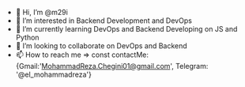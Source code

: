 - 👋 Hi, I’m @m29i
- 👀 I’m interested in Backend Development and DevOps
- 🌱 I’m currently learning DevOps and Backend Developing on JS and Python
- 💞️ I’m looking to collaborate on DevOps and Backend
- 📫 How to reach me => const contactMe:{Gmail:'MohammadReza.Chegini01@gmail.com', Telegram: '@el_mohammadreza'}

<!---
m29i/m29i is a ✨ special ✨ repository because its `README.md` (this file) appears on your GitHub profile.
You can click the Preview link to take a look at your changes.
--->
